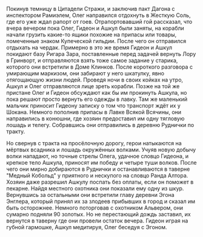 Покинув темницу в Цитадели Стражи, и заключив пакт Дагона с инспектором Рамиэлем, Олег направился отдохнуть в Жесткую Соль, где его уже ждал рапорт от гоев. Отрапортовавший гой рассказал, что вчера вечером пока Олег, Гидеон и Ашкул были заняты, на корабли начали грузить какие-то ящики похожие на припасы или товары, помеченные знаком Купеческой гильдии. После чего он отправился отдыхать на чердак. Примерно в это же время Гидеон и Ашкул покидают базу Ригара Зара, поставленные перед задачей вернуть Лору в Гринворт, и отправляются взять тоже самое задание у старика, которого они встретили в Доме Клинков. После короткого разговора с умирающим маркизом, они забирают у него шкатулку, явно отягощающую жизни людей. Проведя ночи в своих койках на утро, Ашкул и Олег отправляются лице зреть корабли. Позже на той же пристане Олег и Гидеон обсуждают как бы им прокинуть Ашкула, но пока решают просто вернуть его одежды в лавку. Там же маленький мальчик приносит Гидеону записку о том что транспорт ждёт их у Шокана. Немного пополнив припасы в Лавке Всякой Всячины, они направились в конюшни, где хозяин предоставил им одну тягловую лошадь и телегу. Собравшись они отправились в деревню Руднички по тракту.

Но свернув с тракта на просёлочную дорогу, герои натыкаются на мёртвых всадника и лошадь окружённых волками. Учуяв новую добычу волки нападают, но точные стрелы Олега, удачное словцо Гидеона, и крепкое тело Ашкула, приносят им победу и четыре туши волков. После чего они мирно добираются в Руднички и останавливаются в таверне "Медный Кобольд" у приятного и нескупого на словцо Ранда Алтора. Хозяин даже разрешил Ашкулу поспать без оплаты, если он поможет в пекарне. Найдя местного охотника они показали ему одну из шкур. Вернувшись за остальными они встретили главу деревни Эгона Энглера, который принял их за злодеев прибывших в город и сказал им быть осторожнее. Немного поторговав с охотником Альвером, они сумарно подняли 90 золотых. Но не перестающий дождь заставил, их вернутся в таверну где они провели остаток вечера. Гидеон играя на губной гармошке, Ашкул медитируя, Олег беседуя с Эгоном.